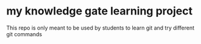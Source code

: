 # my knowledge gate learning project

This repo is only meant to be  used by students to learn git and try different git commands